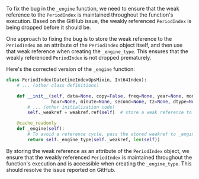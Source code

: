 To fix the bug in the `_engine` function, we need to ensure that the weak reference to the `PeriodIndex` is maintained throughout the function's execution. Based on the GitHub issue, the weakly referenced `PeriodIndex` is being dropped before it should be.

One approach to fixing the bug is to store the weak reference to the `PeriodIndex` as an attribute of the `PeriodIndex` object itself, and then use that weak reference when creating the `_engine_type`. This ensures that the weakly referenced `PeriodIndex` is not dropped prematurely.

Here's the corrected version of the `_engine` function:

```python
class PeriodIndex(DatetimeIndexOpsMixin, Int64Index):
    # ... (other class definitions)

    def __init__(self, data=None, copy=False, freq=None, year=None, month=None, quarter=None, day=None,
                 hour=None, minute=None, second=None, tz=None, dtype=None):
        # ... (other initialization code)
        self._weakref = weakref.ref(self)  # store a weak reference to self

    @cache_readonly
    def _engine(self):
        # To avoid a reference cycle, pass the stored weakref to _engine_type.
        return self._engine_type(self._weakref, len(self))
```

By storing the weak reference as an attribute of the `PeriodIndex` object, we ensure that the weakly referenced `PeriodIndex` is maintained throughout the function's execution and is accessible when creating the `_engine_type`. This should resolve the issue reported on GitHub.
